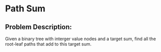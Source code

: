 # Path Sum

## Problem Description:
Given a binary tree with interger value nodes and a target sum, find all the root-leaf paths that add to this target sum.
